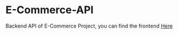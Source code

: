 # E-Commerce-API

Backend API of E-Commerce Project,
you can find the frontend <a href="https://github.com/Bozos2/ecommerce">Here</a>

